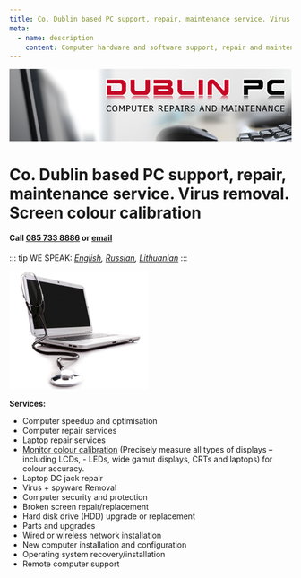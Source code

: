 ```yaml
---
title: Co. Dublin based PC support, repair, maintenance service. Virus removal. Screen calibration.
meta:
  - name: description
    content: Computer hardware and software support, repair and maintenance and monitor calibration services in Co. Dublin area.
---
```

![Dublin based PC support, repair, maintenance service. Virus removal. Screen calibration.](./img/dublin-pc-computers.jpg)

# Co. Dublin based PC support, repair, maintenance service. Virus removal. Screen colour calibration

#### Call [085 733 8886](tel:+353857338886) or [email](/contacts/)
::: tip WE SPEAK:
*[English](/), [Russian](/ru/), [Lithuanian](/lt/)*
:::

![Computer repair](./img/laptop-repair.jpg)

**Services:**

- Computer speedup and optimisation
- Computer repair services
- Laptop repair services
- [Monitor colour calibration](/monitor-colour-calibration-services-dublin/) (Precisely measure all types of displays – including LCDs, - LEDs, wide gamut displays, CRTs and laptops) for colour accuracy.
- Laptop DC jack repair
- Virus + spyware Removal
- Computer security and protection
- Broken screen repair/replacement
- Hard disk drive (HDD) upgrade or replacement
- Parts and upgrades
- Wired or wireless network installation
- New computer installation and configuration
- Operating system recovery/installation
- Remote computer support